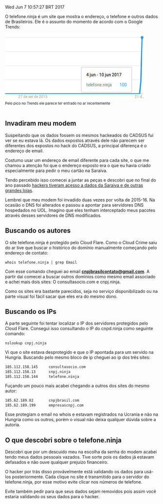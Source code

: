 Wed Jun  7 10:57:27 BRT 2017

O telefone.ninja é um site que mostra o endereço, o telefone e outros dados de Brasileiros. Ele é o assunto do momento de acordo com o Google Trends:
<div class="text-center">
<img src="/img/telefone_ninja_trends.jpg">
<br>
<small>Pelo pico no Trends ele parece ter entrado no ar recentemente</small>
</div>
<br>

## Invadiram meu modem

Suspeitando que os dados fossem os mesmos hackeados do CADSUS fui ver se eu estava lá. Os dados expostos através dele não parecem ser diferentes dos expostos no hack do CADSUS, a principal diferença é o endereço de email.

Costumo usar um endereço de email diferente para cada site, o que me chamou a atenção foi que o endereço exposto era o que eu havia criado especialmente para pedir o meu cartão na Saraiva.

Tendo percebido isso comecei a juntar as peças e descobri que no final do ano passado [hackers tiveram acesso a dados da Saraiva e de outras grandes lojas](https://www.tecmundo.com.br/seguranca-de-dados/110536-dados-clientes-saraiva-marisa-netshoes-desprotegidos.htm). 

Lembrei que meu modem foi invadido duas vezes por volta de 2015-16. Na ocasião o DNS foi alterados e passou a apontar para servidores DNS hospedados no UOL. Imagino que eles tenham interceptado meus pacotes através desses servidores de DNS modificados.

## Buscando os autores

O site telefone.ninja é protegido pelo Cloud Flare. Como o Cloud Crime saiu do ar tive que buscar o histórico do domínio manualmente começando pelo endereço de contato:

```
whois telefone.ninja | grep Email
```
Com esse comando cheguei ao email **cnpjbrasilcontato@gmail.com**. A partir dai comecei a buscar outros domínios como mesmo email associado e achei mais dois sites: O consultasocio.com e cnpj.ninja.

Como os sites era bastante parecidos, seja no serviço disponibilizado ou na parte visual foi fácil sacar que eles era do mesmo dono.

## Buscando os IPs

A parte seguinte foi tentar localizar o IP dos servidores protegidos pelo Cloud Flare. Consegui isso consultando o IP do cnpd.ninja como seguinte comando:

```
nslookup cnpj.ninja
```

Vi que o site estava desprotegido e que o IP apontada para um servido na Hungria.  Buscando pelo mesmo bloco de ip cheguei ao ip dos três sites:

```
185.112.158.145     consultasocio.com
185.112.158.13      cnpj.ninja
185.112.158.144     telefone.ninja 
```

Fuçando um pouco mais acabei chegando a outros dos sites do mesmo autor:
```
185.62.189.82       cnpjbrasil.com
185.62.189.199      empresascnpj.com
```
Esse protegiam o email no whois e estavam registrados na Ucrania e não na Hungria como os outros, porém o visual não deixa qualquer dúvida sobre a autoria.

## O que descobri sobre o telefone.ninja

Descobri que por um descuido meu na escolha da senha do modem acabei tendo meus dados pessoais vazados. Tive sorte pois os dados já estavam defasados e não ouve qualquer prejuizo financeiro. 

O hacker por trás disso provávelmente está validando os dados para usá-los posteriormente. Cada clique no site é transmitido para o servidor do telefone.ninja, por esse motivo evite clicar nos números de telefone. 

Evite também pedir para que seus dados sejam removidos pois assim você estaria validando os seus dados para o hacker.
